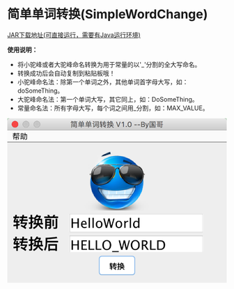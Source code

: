 # 简单单词转换(SimpleWordChange)

[JAR下载地址(可直接运行，需要有Java运行环境)](https://pan.baidu.com/s/1jIeiSbc)

**使用说明：**

- 将小驼峰或者大驼峰命名转换为用于常量的以'_'分割的全大写命名。
- 转换成功后会自动复制到粘贴板哦！
- 小驼峰命名法：除第一个单词之外，其他单词首字母大写，如：doSomeThing。
- 大驼峰命名法：第一个单词大写，其它同上，如：DoSomeThing。
- 常量命名法：所有字母大写，每个词之间用_分割，如：MAX_VALUE。

![软件截图](https://github.com/lgw666/SimpleWordChange/blob/master/SimpleWordChange.png)
